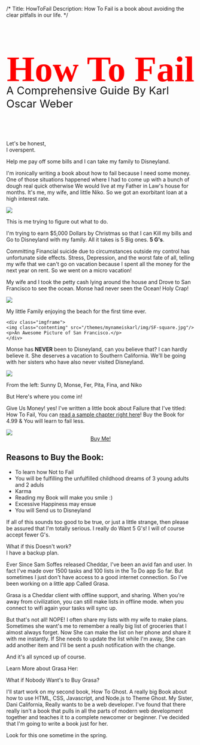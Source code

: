/*
Title: HowToFail
Description: How To Fail is a book about avoiding the clear pitfalls in our life. 
*/

</div>
<div class="bookRow">
	<h1 style="text-align:center;font-size:6rem;color:#ff0000;font-weight:bold;font-family:Georgia;margin:5rem 0rem;">How To Fail</h1>
	<p class="newlead" style="margin-top:-6rem;width:100%;font-size:1.8rem;margin-bottom:5rem;">A Comprehensive Guide By Karl Oscar Weber</p>
</div>
<div class="grater-container">
<p class="newlead">Let's be honest,<br> I overspent.</p>
<p class="newlead">Help me pay off some bills and I can take my family to Disneyland.</p>

I'm ironically writing a book about how to fail because I need some money. One of those situations happened where I had to come up with a bunch of dough real quick otherwise We would live at my Father in Law's house for months. It's me, my wife, and little Niko. So we got an exorbitant loan at a high interest rate.

<div class="imgframe">
<img class="contentimg" src="/themes/mynameiskarl/img/me-square.jpg"/>
<p>This is me trying to figure out what to do.</p>
</div>

I'm trying to earn $5,000 Dollars by Christmas so that I can Kill my bills and Go to Disneyland with my family. All it takes is 5 Big ones. <strong>5 G's</strong>. 

Committing Financial suicide due to circumstances outside my control has unfortunate side effects. Stress, Depression, and the worst fate of all, telling my wife that we can't go on vacation because I spent all the money for the next year on rent. So we went on a micro vacation!

My wife and I took the petty cash lying around the house and Drove to San Francisco to see the ocean. Monse had never seen the Ocean! Holy Crap!

<div id="slider" class="swipe">
<div class="swipe-wrap">
	<div class="imgframe">
	<img class="contentimg" src="/themes/mynameiskarl/img/minifam-square.jpg"/>
	<p>My little Family enjoying the beach for the first time ever.</p>
	</div>

	<div class="imgframe">
	<img class="contentimg" src="/themes/mynameiskarl/img/SF-square.jpg"/>
	<p>An Awesome Picture of San Francisco.</p>
	</div>
</div>
</div>

Monse has **NEVER** been to Disneyland, can you believe that? I can hardly believe it. She deserves a vacation to Southern California. We'll be going with her sisters who have also never visited Disneyland. 

<div class="imgframe">
<img class="contentimg" src="/themes/mynameiskarl/img/fam-square.jpg"/>
<p>From the left: Sunny D, Monse, Fer, Pita, Fina, and Niko</p>
</div>

<p class="newlead">But Here's where you come in!</p>

Give Us Money! yes! I've written a little book about Failure that I've titled: <span class="red">How To Fail</span>, You can <a href="#">read a sample chapter right here</a>! Buy the Book for 4.99 &amp; You will learn to fail less.

<img class="bookimg" src="/themes/mynameiskarl/img/Cover2.png" />
<a style="text-align:center;display:block;" href="https://gum.co/cjKX">Buy Me!</a><script type="text/javascript" src="https://gumroad.com/js/gumroad.js"></script>


<h2 class="red">Reasons to Buy the Book:</h2>
<ul>
	<li>To learn how Not to Fail</li>
	<li>You will be fulfilling the unfulfilled childhood dreams of 3 young adults and 2 aduls</li>
	<li>Karma</li>
	<li>Reading my Book will make you smile :)</li>
	<li>Excessive Happiness may ensue</li>
	<li>You will Send us to Disneyland</li>
</ul>

If all of this sounds too good to be true, or just a little strange, then please be assured that I'm totally serious. I really do Want 5 G's! I will of course accept fewer G's.

<p class="newlead">What if this Doesn't work?<br> I have a backup plan.</p>

Ever Since Sam Soffes released Cheddar, I've been an avid fan and user. In fact I've made over 1500 tasks and 100 lists in the To Do app So far. But sometimes I just don't have access to a good internet connection. So I've been working on a little app Called Grasa.

Grasa is a Cheddar client with offline support, and sharing. When you're away from civilization, you can still make lists in offline mode. when you connect to wifi again your tasks will sync up.

But that's not all! NOPE! I often share my lists with my wife to make plans. Sometimes she want's me to remember a really big list of groceries that I almost always forget. Now She can make the list on her phone and share it with me instantly. If She needs to update the list while I'm away, She can add another item and I'll be sent a push notification with the change.

And it's all synced up of course.

Learn More about Grasa Her:

<p class="newlead">What if Nobody Want's to Buy Grasa?</p>

I'll start work on my second book, How To Ghost. A really big Book about how to use HTML, CSS, Javascript, and Node.js to Theme Ghost. My Sister, Dani California, Really wants to be a web developer. I've found that there really isn't a book that pulls in all the parts of modern web development together and teaches it to a complete newcomer or beginner. I've decided that I'm going to write a book just for her. 

Look for this one sometime in the spring. 
